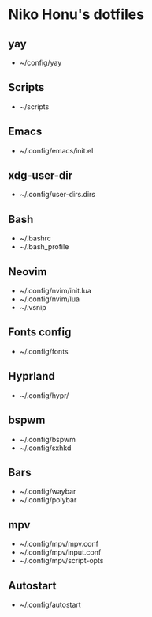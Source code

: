 # Niko Honu's dotfiles

## yay

- ~/config/yay

## Scripts

- ~/scripts

## Emacs

- ~/.config/emacs/init.el

## xdg-user-dir

- ~/.config/user-dirs.dirs

## Bash

- ~/.bashrc
- ~/.bash_profile

## Neovim

- ~/.config/nvim/init.lua
- ~/.config/nvim/lua
- ~/.vsnip

## Fonts config

- ~/.config/fonts

## Hyprland

- ~/.config/hypr/

## bspwm

- ~/.config/bspwm
- ~/.config/sxhkd

## Bars

- ~/.config/waybar
- ~/.config/polybar

## mpv

- ~/.config/mpv/mpv.conf
- ~/.config/mpv/input.conf
- ~/.config/mpv/script-opts

## Autostart

- ~/.config/autostart
